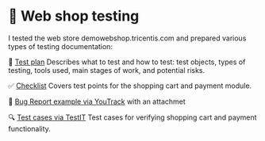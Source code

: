 # 🛒 Web shop testing
I tested the web store demowebshop.tricentis.com and prepared various types of testing documentation:

 📄 
[Test plan](https://docs.google.com/document/d/1gsSy0My7xXIzqDJJdGUuxZIT8Nuy8pbK/edit?usp=sharing&ouid=115941601909633060517&rtpof=true&sd=true)
    Describes what to test and how to test: test objects, types of testing, tools used, main stages of work, and potential risks.

✅ [Checklist](https://docs.google.com/spreadsheets/d/1-381bwj3Cr8oPoC5VjSDn74_Y6NcnBDamfH-SyrK6FE/edit?usp=sharing)
    Covers test points for the shopping cart and payment module.

🐞 [Bug Report example via YouTrack](https://drive.google.com/file/d/1q2cEs2tfLcFyhaDZXgd1bsvnba6jpTOm/view?usp=sharing) with an attachmet

🔍 [Test cases via TestIT](https://drive.google.com/file/d/1uB8m7TXVQXfmYeZjec6ibbFi5maxA1xF/view?usp=sharing)
    Test cases for verifying shopping cart and payment functionality.
